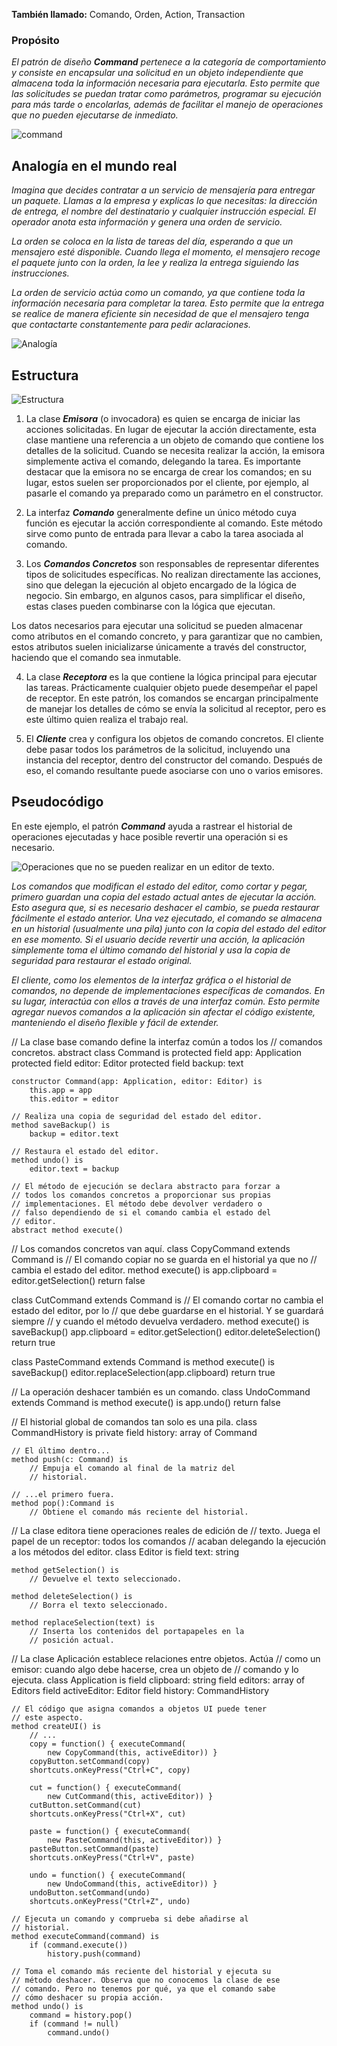 **También llamado:** Comando, Orden, Action, Transaction

### Propósito
_El patrón de diseño ***Command*** pertenece a la categoría de comportamiento y consiste en encapsular una solicitud en un objeto independiente que almacena toda la información necesaria para ejecutarla. Esto permite que las solicitudes se puedan tratar como parámetros, programar su ejecución para más tarde o encolarlas, además de facilitar el manejo de operaciones que no pueden ejecutarse de inmediato._

![command](https://i.ytimg.com/vi/RxwgQuNjuGg/hqdefault.jpg)

##  Analogía en el mundo real

_Imagina que decides contratar a un servicio de mensajería para entregar un paquete. Llamas a la empresa y explicas lo que necesitas: la dirección de entrega, el nombre del destinatario y cualquier instrucción especial. El operador anota esta información y genera una orden de servicio._

_La orden se coloca en la lista de tareas del día, esperando a que un mensajero esté disponible. Cuando llega el momento, el mensajero recoge el paquete junto con la orden, la lee y realiza la entrega siguiendo las instrucciones._ 

_La orden de servicio actúa como un comando, ya que contiene toda la información necesaria para completar la tarea. Esto permite que la entrega se realice de manera eficiente sin necesidad de que el mensajero tenga que contactarte constantemente para pedir aclaraciones._

![Analogía](https://files.oaiusercontent.com/file-Fxj73DyVNMj54rJsRhpXwe?se=2024-12-06T05%3A19%3A52Z&sp=r&sv=2024-08-04&sr=b&rscc=max-age%3D604800%2C%20immutable%2C%20private&rscd=attachment%3B%20filename%3D31abfb53-2f30-43a6-a0ac-e78815db98dc.webp&sig=xzv3%2BuxlsQ0y2Vu%2BqOreu0OLS4IFKVpoSJ2qglIzrt8%3D)

## Estructura
![Estructura](https://refactoring.guru/images/patterns/diagrams/command/structure-indexed.png?id=95529d7282dc7bc1c5bc443423b1cf4f)

1. La clase ***Emisora*** (o invocadora) es quien se encarga de iniciar las acciones solicitadas. En lugar de ejecutar la acción directamente, esta clase mantiene una referencia a un objeto de comando que contiene los detalles de la solicitud. Cuando se necesita realizar la acción, la emisora simplemente activa el comando, delegando la tarea. Es importante destacar que la emisora no se encarga de crear los comandos; en su lugar, estos suelen ser proporcionados por el cliente, por ejemplo, al pasarle el comando ya preparado como un parámetro en el constructor.

2. La interfaz ***Comando*** generalmente define un único método cuya función es ejecutar la acción correspondiente al comando. Este método sirve como punto de entrada para llevar a cabo la tarea asociada al comando.

3. Los ***Comandos Concretos*** son responsables de representar diferentes tipos de solicitudes específicas. No realizan directamente las acciones, sino que delegan la ejecución al objeto encargado de la lógica de negocio. Sin embargo, en algunos casos, para simplificar el diseño, estas clases pueden combinarse con la lógica que ejecutan.  

Los datos necesarios para ejecutar una solicitud se pueden almacenar como atributos en el comando concreto, y para garantizar que no cambien, estos atributos suelen inicializarse únicamente a través del constructor, haciendo que el comando sea inmutable.

4. La clase ***Receptora*** es la que contiene la lógica principal para ejecutar las tareas. Prácticamente cualquier objeto puede desempeñar el papel de receptor. En este patrón, los comandos se encargan principalmente de manejar los detalles de cómo se envía la solicitud al receptor, pero es este último quien realiza el trabajo real.

5. El ***Cliente*** crea y configura los objetos de comando concretos. El cliente debe pasar todos los parámetros de la solicitud, incluyendo una instancia del receptor, dentro del constructor del comando. Después de eso, el comando resultante puede asociarse con uno o varios emisores.

## Pseudocódigo

En este ejemplo, el patrón ***Command*** ayuda a rastrear el historial de operaciones ejecutadas y hace posible revertir una operación si es necesario.

![Operaciones que no se pueden realizar en un editor de texto.](https://refactoring.guru/images/patterns/diagrams/command/example.png?id=1f42c8395fe54d0e409026b91881e2a0)

_Los comandos que modifican el estado del editor, como cortar y pegar, primero guardan una copia del estado actual antes de ejecutar la acción. Esto asegura que, si es necesario deshacer el cambio, se pueda restaurar fácilmente el estado anterior. Una vez ejecutado, el comando se almacena en un historial (usualmente una pila) junto con la copia del estado del editor en ese momento. Si el usuario decide revertir una acción, la aplicación simplemente toma el último comando del historial y usa la copia de seguridad para restaurar el estado original._

_El cliente, como los elementos de la interfaz gráfica o el historial de comandos, no depende de implementaciones específicas de comandos. En su lugar, interactúa con ellos a través de una interfaz común. Esto permite agregar nuevos comandos a la aplicación sin afectar el código existente, manteniendo el diseño flexible y fácil de extender._

// La clase base comando define la interfaz común a todos los
// comandos concretos.
abstract class Command is
    protected field app: Application
    protected field editor: Editor
    protected field backup: text

    constructor Command(app: Application, editor: Editor) is
        this.app = app
        this.editor = editor

    // Realiza una copia de seguridad del estado del editor.
    method saveBackup() is
        backup = editor.text

    // Restaura el estado del editor.
    method undo() is
        editor.text = backup

    // El método de ejecución se declara abstracto para forzar a
    // todos los comandos concretos a proporcionar sus propias
    // implementaciones. El método debe devolver verdadero o
    // falso dependiendo de si el comando cambia el estado del
    // editor.
    abstract method execute()


// Los comandos concretos van aquí.
class CopyCommand extends Command is
    // El comando copiar no se guarda en el historial ya que no
    // cambia el estado del editor.
    method execute() is
        app.clipboard = editor.getSelection()
        return false

class CutCommand extends Command is
    // El comando cortar no cambia el estado del editor, por lo
    // que debe guardarse en el historial. Y se guardará siempre
    // y cuando el método devuelva verdadero.
    method execute() is
        saveBackup()
        app.clipboard = editor.getSelection()
        editor.deleteSelection()
        return true

class PasteCommand extends Command is
    method execute() is
        saveBackup()
        editor.replaceSelection(app.clipboard)
        return true

// La operación deshacer también es un comando.
class UndoCommand extends Command is
    method execute() is
        app.undo()
        return false


// El historial global de comandos tan solo es una pila.
class CommandHistory is
    private field history: array of Command

    // El último dentro...
    method push(c: Command) is
        // Empuja el comando al final de la matriz del
        // historial.

    // ...el primero fuera.
    method pop():Command is
        // Obtiene el comando más reciente del historial.


// La clase editora tiene operaciones reales de edición de
// texto. Juega el papel de un receptor: todos los comandos
// acaban delegando la ejecución a los métodos del editor.
class Editor is
    field text: string

    method getSelection() is
        // Devuelve el texto seleccionado.

    method deleteSelection() is
        // Borra el texto seleccionado.

    method replaceSelection(text) is
        // Inserta los contenidos del portapapeles en la
        // posición actual.


// La clase Aplicación establece relaciones entre objetos. Actúa
// como un emisor: cuando algo debe hacerse, crea un objeto de
// comando y lo ejecuta.
class Application is
    field clipboard: string
    field editors: array of Editors
    field activeEditor: Editor
    field history: CommandHistory

    // El código que asigna comandos a objetos UI puede tener
    // este aspecto.
    method createUI() is
        // ...
        copy = function() { executeCommand(
            new CopyCommand(this, activeEditor)) }
        copyButton.setCommand(copy)
        shortcuts.onKeyPress("Ctrl+C", copy)

        cut = function() { executeCommand(
            new CutCommand(this, activeEditor)) }
        cutButton.setCommand(cut)
        shortcuts.onKeyPress("Ctrl+X", cut)

        paste = function() { executeCommand(
            new PasteCommand(this, activeEditor)) }
        pasteButton.setCommand(paste)
        shortcuts.onKeyPress("Ctrl+V", paste)

        undo = function() { executeCommand(
            new UndoCommand(this, activeEditor)) }
        undoButton.setCommand(undo)
        shortcuts.onKeyPress("Ctrl+Z", undo)

    // Ejecuta un comando y comprueba si debe añadirse al
    // historial.
    method executeCommand(command) is
        if (command.execute())
            history.push(command)

    // Toma el comando más reciente del historial y ejecuta su
    // método deshacer. Observa que no conocemos la clase de ese
    // comando. Pero no tenemos por qué, ya que el comando sabe
    // cómo deshacer su propia acción.
    method undo() is
        command = history.pop()
        if (command != null)
            command.undo()